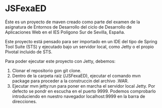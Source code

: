 # JSFexaED
Éste es un proyecto de maven creado como parte del examen de la asignatura de Entornos de Desarrollo del ciclo de Desarrollo de Aplicaciones Web en el IES Polígono Sur de Sevilla, España.

Este proyecto está pensado para ser importado en un IDE del tipo de Spring Tool Suite (STS) y ejecutado bajo un servidor local, como Jetty o el propio Pivotal incluido de STS.

Para poder ejecutar este proyecto con Jetty, debemos:

1. Clonar el repositorio gon git clone.
2. Dentro de la carpeta raíz (/JSFexaED), ejecutar el comando mvn package para proceder a la construccin del archivo .WAR.
3. Ejecutar mvn jetty:run para poner en marcha el servidor local Jetty. Por defecto se pondr en escucha en el puerto 9999. Podemos comprobarlo introduciendo en nuestro navegador localhost:9999 en la barra de direcciones.
